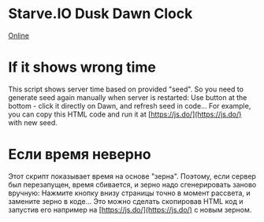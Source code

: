 Starve.IO Dusk Dawn Clock
===========
[Online](https://cdn.rawgit.com/SquareGearsLogic/StarveIoClock/master/StarveIoDuskDawnClock.html)

If it shows wrong time
===========
This script shows server time based on provided "seed".
So you need to generate seed again manually when server is restarted:
Use button at the bottom - click it directly on Dawn, and refresh seed in code...
For example, you can copy this HTML code and run it at [https://js.do/](https://js.do/) with new seed.

Если время неверно
===========
Этот скрипт показывает время на основе "зерна".
Поэтому, если сервер был перезапущен, время сбивается, и зерно надо сгенерировать заново вручную:
Нажмите кнопку внизу страницы точно в момент рассвета, и замените зерно в коде...
Это можно сделать скопировав HTML код и запустив его например на [https://js.do/](https://js.do/) с новым зерном.
